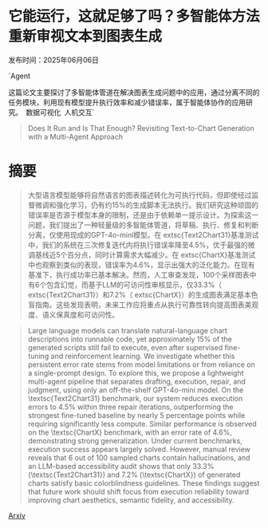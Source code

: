 # 它能运行，这就足够了吗？多智能体方法重新审视文本到图表生成

发布时间：2025年06月06日

`Agent

这篇论文主要探讨了多智能体管道在解决图表生成问题中的应用，通过分离不同的任务模块，利用现有模型提升执行效率和减少错误率，属于智能体协作的应用研究。` `数据可视化` `人机交互`

> Does It Run and Is That Enough? Revisiting Text-to-Chart Generation with a Multi-Agent Approach

# 摘要

> 大型语言模型能够将自然语言的图表描述转化为可执行代码，但即使经过监督微调和强化学习，仍有约15%的生成脚本无法执行。我们研究这种顽固的错误率是否源于模型本身的限制，还是由于依赖单一提示设计。为探索这一问题，我们提出了一种轻量级的多智能体管道，将草稿、执行、修复和判断分离，仅使用现成的GPT-4o-mini模型。在	extsc{Text2Chart31}基准测试中，我们的系统在三次修复迭代内将执行错误率降至4.5%，优于最强的微调基线近5个百分点，同时计算需求大幅减少。在	extsc{ChartX}基准测试中也观察到类似的表现，错误率为4.6%，显示出强大的泛化能力。在现有基准下，执行成功率已基本解决。然而，人工审查发现，100个采样图表中有6个包含幻觉，而基于LLM的可访问性审核显示，仅33.3%（	extsc{Text2Chart31}）和7.2%（	extsc{ChartX}）的生成图表满足基本色盲指南。这些发现表明，未来工作应将重点从执行可靠性转向提高图表美观度、语义保真度和可访问性。

> Large language models can translate natural-language chart descriptions into runnable code, yet approximately 15\% of the generated scripts still fail to execute, even after supervised fine-tuning and reinforcement learning. We investigate whether this persistent error rate stems from model limitations or from reliance on a single-prompt design. To explore this, we propose a lightweight multi-agent pipeline that separates drafting, execution, repair, and judgment, using only an off-the-shelf GPT-4o-mini model. On the \textsc{Text2Chart31} benchmark, our system reduces execution errors to 4.5\% within three repair iterations, outperforming the strongest fine-tuned baseline by nearly 5 percentage points while requiring significantly less compute. Similar performance is observed on the \textsc{ChartX} benchmark, with an error rate of 4.6\%, demonstrating strong generalization. Under current benchmarks, execution success appears largely solved. However, manual review reveals that 6 out of 100 sampled charts contain hallucinations, and an LLM-based accessibility audit shows that only 33.3\% (\textsc{Text2Chart31}) and 7.2\% (\textsc{ChartX}) of generated charts satisfy basic colorblindness guidelines. These findings suggest that future work should shift focus from execution reliability toward improving chart aesthetics, semantic fidelity, and accessibility.

[Arxiv](https://arxiv.org/abs/2506.06175)